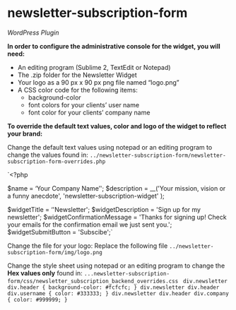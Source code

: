 newsletter-subscription-form
============================

*WordPress Plugin*

**In order to configure the administrative console for the widget, you will need:**
* An editing program (Sublime 2, TextEdit or Notepad)
* The .zip folder for the Newsletter Widget
* Your logo as a 90 px x 90 px png file named “logo.png”
* A CSS color code for the following items:
	- background-color
	- font colors for your clients’ user name
	- font color for your clients’ company name

**To override the default text values, color and logo of the widget to reflect your brand:**

Change the default text values using notepad or an editing program to change the values found in:
  `../newsletter-subscription-form/newsletter-subscription-form-overrides.php`

`<?php

$name = ‘Your Company Name’';
$description = __('Your mission, vision or a funny anecdote', 'newsletter-subscription-widget' );

$widgetTitle = ‘'Newsletter';
$widgetDescription = 'Sign up for my newsletter';
$widgetConfirmationMessage = 'Thanks for signing up! Check your emails for the confirmation email we just sent you.';
$widgetSubmitButton = 'Subscibe';`

Change the file for your logo: Replace the following file
  `../newsletter-subscription-form/img/logo.png`


Change the style sheet using notepad or an editing program to change the **Hex values only** found in:
  `...newsletter-subscription-form/css/newsletter_subscription_backend_overrides.css`
`
div.newsletter div.header {
    background-color: #fcfcfc;
}
div.newsletter div.header div.username {
    color: #333333;
}
div.newsletter div.header div.company {
    color: #999999;
}`
